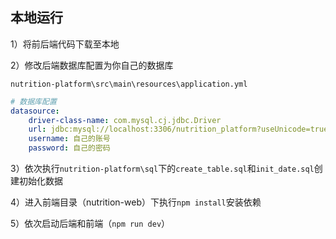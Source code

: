 ## 本地运行

1）将前后端代码下载至本地

2）修改后端数据库配置为你自己的数据库

`nutrition-platform\src\main\resources\application.yml`

~~~~~~yml
# 数据库配置
datasource:
	driver-class-name: com.mysql.cj.jdbc.Driver
	url: jdbc:mysql://localhost:3306/nutrition_platform?useUnicode=true&characterEncoding=utf8&useSSL=false&serverTimezone=Asia/Shanghai
	username: 自己的账号
	password: 自己的密码
~~~~~~

3）依次执行`nutrition-platform\sql`下的`create_table.sql`和`init_date.sql`创建初始化数据

4）进入前端目录（nutrition-web）下执行`npm install`安装依赖

5）依次启动后端和前端（`npm run dev`）